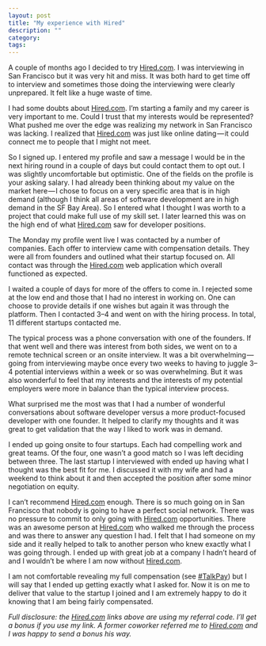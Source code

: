 ```yaml
---
layout: post
title: "My experience with Hired"
description: ""
category: 
tags:
---
```


A couple of months ago I decided to try [Hired.com](http://join.hired.com/x/XfELvW). I was interviewing in San Francisco but it was very hit and miss. It was both hard to get time off to interview and sometimes those doing the interviewing were clearly unprepared. It felt like a huge waste of time.

I had some doubts about [Hired.com](http://join.hired.com/x/XfELvW). I’m starting a family and my career is very important to me. Could I trust that my interests would be represented? What pushed me over the edge was realizing my network in San Francisco was lacking. I realized that [Hired.com](http://join.hired.com/x/XfELvW) was just like online dating — it could connect me to people that I might not meet.

So I signed up. I entered my profile and saw a message I would be in the next hiring round in a couple of days but could contact them to opt out. I was slightly uncomfortable but optimistic. One of the fields on the profile is your asking salary. I had already been thinking about my value on the market here — I chose to focus on a very specific area that is in high demand (although I think all areas of software development are in high demand in the SF Bay Area). So I entered what I thought I was worth to a project that could make full use of my skill set. I later learned this was on the high end of what [Hired.com](http://join.hired.com/x/XfELvW) saw for developer positions.

The Monday my profile went live I was contacted by a number of companies. Each offer to interview came with compensation details. They were all from founders and outlined what their startup focused on. All contact was through the [Hired.com](http://join.hired.com/x/XfELvW) web application which overall functioned as expected.

I waited a couple of days for more of the offers to come in. I rejected some at the low end and those that I had no interest in working on. One can choose to provide details if one wishes but again it was through the platform. Then I contacted 3–4 and went on with the hiring process. In total, 11 different startups contacted me.

The typical process was a phone conversation with one of the founders. If that went well and there was interest from both sides, we went on to a remote technical screen or an onsite interview. It was a bit overwhelming — going from interviewing maybe once every two weeks to having to juggle 3–4 potential interviews within a week or so was overwhelming. But it was also wonderful to feel that my interests and the interests of my potential employers were more in balance than the typical interview process.

What surprised me the most was that I had a number of wonderful conversations about software developer versus a more product-focused developer with one founder. It helped to clarify my thoughts and it was great to get validation that the way I liked to work was in demand.

I ended up going onsite to four startups. Each had compelling work and great teams. Of the four, one wasn’t a good match so I was left deciding between three. The last startup I interviewed with ended up having what I thought was the best fit for me. I discussed it with my wife and had a weekend to think about it and then accepted the position after some minor negotiation on equity.

I can’t recommend [Hired.com](http://join.hired.com/x/XfELvW) enough. There is so much going on in San Francisco that nobody is going to have a perfect social network. There was no pressure to commit to only going with [Hired.com](http://join.hired.com/x/XfELvW) opportunities. There was an awesome person at [Hired.com](http://join.hired.com/x/XfELvW) who walked me through the process and was there to answer any question I had. I felt that I had someone on my side and it really helped to talk to another person who knew exactly what I was going through. I ended up with great job at a company I hadn’t heard of and I wouldn’t be where I am now without [Hired.com](http://join.hired.com/x/XfELvW).

I am not comfortable revealing my full compensation (see [#TalkPay](https://twitter.com/search?q=%23talkpay)) but I will say that I ended up getting exactly what I asked for. Now it is on me to deliver that value to the startup I joined and I am extremely happy to do it knowing that I am being fairly compensated.

*Full disclosure: the [Hired.com](http://join.hired.com/x/XfELvW) links above are using my referral code. I’ll get a bonus if you use my link. A former coworker referred me to [Hired.com](http://join.hired.com/x/XfELvW) and I was happy to send a bonus his way.*
